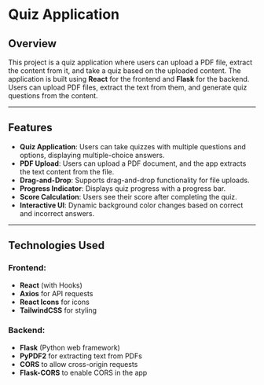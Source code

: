 # Quiz Application

## Overview

This project is a quiz application where users can upload a PDF file, extract the content from it, and take a quiz based on the uploaded content. The application is built using **React** for the frontend and **Flask** for the backend. Users can upload PDF files, extract the text from them, and generate quiz questions from the content.

---

## Features

- **Quiz Application**: Users can take quizzes with multiple questions and options, displaying multiple-choice answers.
- **PDF Upload**: Users can upload a PDF document, and the app extracts the text content from the file.
- **Drag-and-Drop**: Supports drag-and-drop functionality for file uploads.
- **Progress Indicator**: Displays quiz progress with a progress bar.
- **Score Calculation**: Users see their score after completing the quiz.
- **Interactive UI**: Dynamic background color changes based on correct and incorrect answers.

---

## Technologies Used

### Frontend:
- **React** (with Hooks)
- **Axios** for API requests
- **React Icons** for icons
- **TailwindCSS** for styling

### Backend:
- **Flask** (Python web framework)
- **PyPDF2** for extracting text from PDFs
- **CORS** to allow cross-origin requests
- **Flask-CORS** to enable CORS in the app



